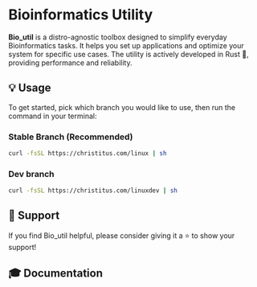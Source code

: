 # Bioinformatics Utility

**Bio_util** is a distro-agnostic toolbox designed to simplify everyday Bioinformatics tasks. It helps you set up applications and optimize your system for specific use cases. The utility is actively developed in Rust 🦀, providing performance and reliability.

## 💡 Usage
To get started, pick which branch you would like to use, then run the command in your terminal:
### Stable Branch (Recommended)
```bash
curl -fsSL https://christitus.com/linux | sh
```
### Dev branch
```bash
curl -fsSL https://christitus.com/linuxdev | sh
```

</details>

## 💖 Support

If you find Bio_util helpful, please consider giving it a ⭐️ to show your support!

## 🎓 Documentation


